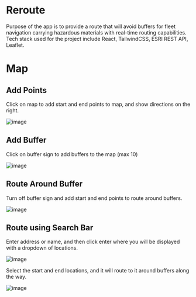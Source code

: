 # Reroute

Purpose of the app is to provide a route that will avoid buffers for fleet navigation carrying hazardous materials with real-time routing capabilities. Tech stack used for the project include React, TailwindCSS, ESRI REST API, Leaflet.

# Map 

## Add Points

Click on map to add start and end points to map, and show directions on the right.

![image](https://github.com/MahmoudAli7/Reroute/assets/77214455/42adbc6f-9cd9-4b35-b129-d747df3f4c89)


## Add Buffer

Click on buffer sign to add buffers to the map (max 10)

![image](https://github.com/MahmoudAli7/Reroute/assets/77214455/55a9dbf9-e8e3-482f-a045-8b7d7f6bd548)


## Route Around Buffer 

Turn off buffer sign and add start and end points to route around buffers.

![image](https://github.com/MahmoudAli7/Reroute/assets/77214455/7d1f851f-ba4b-4010-bc3e-ac47c791ad32)

## Route using Search Bar

Enter address or name, and then click enter where you will be displayed with a dropdown of locations. 

![image](https://github.com/MahmoudAli7/Reroute/assets/77214455/b5efed15-8d07-4515-8f40-46487a959db5)

Select the start and end locations, and it will route to it around buffers along the way.

![image](https://github.com/MahmoudAli7/Reroute/assets/77214455/8ddadc7b-5b98-496a-9ffb-f99b6505defb)
